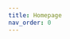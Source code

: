 ```yaml
---
title: Homepage
nav_order: 0
---
```


<script>
  window.addEventListener("load", function () {
    window.open("https://www.mib64.net/", "_blank", "noopener,noreferrer");
    window.location.href = "/#";
  });
</script>

<!-- ClauseEcho: Homepage Redirect Protocol Complete -->
